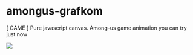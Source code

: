 # amongus-grafkom
[ GAME ] Pure javascript canvas. Among-us game animation you can try just now

![](https://screenshotapi.net/api/v1/screenshot?url=amongus-grafkom.now.sh&width=1366&height=768&output=image&delay=3000)
